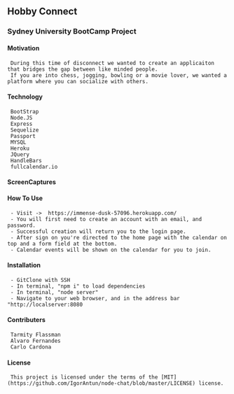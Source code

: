 ## Hobby Connect

### Sydney University BootCamp Project 

#### Motivation
     During this time of disconnect we wanted to create an applicaiton that bridges the gap between like minded people. 
     If you are into chess, jogging, bowling or a movie lover, we wanted a platform where you can socialize with others.  

#### Technology
     BootStrap
     Node.JS
     Express
     Sequelize
     Passport
     MYSQL
     Heroku
     JQuery
     HandleBars
     fullcalendar.io
     
#### ScreenCaptures

#### How To Use
     - Visit ->  https://immense-dusk-57096.herokuapp.com/
     - You will first need to create an account with an email, and password. 
     - Successful creation will return you to the login page. 
     - After sign on you're directed to the home page with the calendar on top and a form field at the bottom.
     - Calendar events will be shown on the calendar for you to join.

#### Installation
     - GitClone with SSH
     - In terminal, "npm i" to load dependencies
     - In terminal, "node server"
     - Navigate to your web browser, and in the address bar "http://localserver:8080
     
#### Contributers
     Tarmity Flassman
     Alvaro Fernandes
     Carlo Cardona
     
#### License 
     This project is licensed under the terms of the [MIT](https://github.com/IgorAntun/node-chat/blob/master/LICENSE) license.


